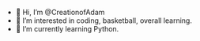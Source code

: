 - 👋 Hi, I’m @CreationofAdam
- 👀 I’m interested in coding, basketball, overall learning.
- 🌱 I’m currently learning Python.

<!---
CreationofAdam/CreationofAdam is a ✨ special ✨ repository because its `README.md` (this file) appears on your GitHub profile.
You can click the Preview link to take a look at your changes.
--->
